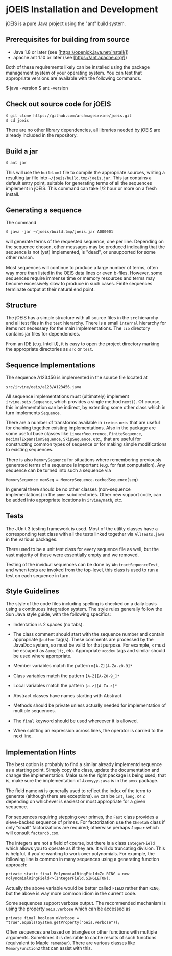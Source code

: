 jOEIS Installation and Development
==================================

jOEIS is a pure Java project using the "ant" build system.

## Prerequisites for building from source

* Java 1.8 or later (see [https://openjdk.java.net/install/])
* apache ant 1.10 or later (see [https://ant.apache.org/])

Both of these requirements likely can be installed using the package management system of your operating system. You can test that appropriate versions are available with the following commands.

   $ java -version
   $ ant -version

## Check out source code for jOEIS

    $ git clone https://github.com/archmageirvine/joeis.git
    $ cd joeis

There are no other library dependencies, all libraries needed by jOEIS are already included in the repository.

## Build a jar

    $ ant jar

This will use the `build.xml` file to compile the appropriate sources, writing a resulting jar file into `~/joeis/build.tmp/joeis.jar`.  This jar contains a default entry point, suitable for generating terms of all the sequences implement in jOEIS.  This command can take 1/2 hour or more on a fresh install.

## Generating a sequence

The command

    $ java -jar ~/joeis/build.tmp/joeis.jar A000001

will generate terms of the requested sequence, one per line.  Depending on the sequence chosen, other messages may be produced indicating that the sequence is not (yet) implemented, is "dead", or unsupported for some other reason.

Most sequences will continue to produce a large number of terms, often way more than listed in the OEIS data lines or even b-files. However, some sequences require immense time or memory resources and terms may become excessively slow to produce in such cases. Finite sequences terminate output at their natural end point.

## Structure

The jOEIS has a simple structure with all source files in the `src` hierarchy and all test files in the `test` hierarchy. There is a small `internal` hierarchy for items not necessary for the main implementations. The `lib` directory contains jar files for dependencies.

From an IDE (e.g. IntelliJ), it is easy to open the project directory marking the appropriate directories as `src` or `test`.

## Sequence Implementations

The sequence A123456 is implemented in the source file located at

```
src/irvine/oeis/a123/A123456.java
```

All sequence implementations must (ultimately) implement `irvine.oeis.Sequence`, which
provides a single method `next()`.  Of course, this implementation can be
indirect, by extending some other class which in turn implements `Sequence`.

There are a number of transforms available in `irvine.oeis` that are useful
for chaining together existing implementations.  Also in the package are
some useful base classes like `LinearRecurrence`, `FiniteSequence`,
`DecimalExpansionSequence`, `SkipSequence`, etc., that are useful for constructing
common types of sequence or for making simple modifications to existing sequences.

There is also `MemorySequence` for situations where remembering previously
generated terms of a sequence is important (e.g. for fast computation).  Any
sequence can be turned into such a sequence via

```
MemorySequence memSeq = MemorySequence.cachedSequence(seq)
```

In general there should be no other classes (non-sequence implementations)
in the `annn` subdirectories.  Other new support code, can be added into
appropriate locations in `irvine/math`, etc.

## Tests

The JUnit 3 testing framework is used.  Most of the utility classes have a
corresponding test class with all the tests linked together via `AllTests.java`
in the various packages.

There used to be a unit test class for every sequence file as well, but the
vast majority of these were essentially empty and we removed.

Testing of the invidual sequences can be done by `AbstractSequenceTest`,
and when tests are invoked from the top-level, this class is used to run
a test on each sequence in turn.

## Style Guidelines

The style of the code files including spelling is checked on a daily basis
using a continuous integration system.  The style rules generally follow
the Sun Java style guide, with the following specifics:

* Indentation is 2 spaces (no tabs).

* The class comment should start with the sequence number and contain
  appropriate `@author` tag(s).  These comments are processed by the
  JavaDoc system, so must be valid for that purpose.  For example, `<`
  must be escaped as `&amp;lt;`, etc.  Appropriate `<code>` tags and similar
  should be used where appropriate.

* Member variables match the pattern `m[A-Z][A-Za-z0-9]*`

* Class variables match the pattern `[A-Z][A-Z0-9_]*`

* Local variables match the pattern `[a-z][A-Za-z]*`

* Abstract classes have names starting with Abstract.

* Methods should be private unless actually needed for implementation of
  multiple sequences.

* The `final` keyword should be used whereever it is allowed.

* When splitting an expression across lines, the operator is carried to
  the next line.

## Implementation Hints

The best option is probably to find a similar already implementd sequence
as a starting point.  Simply copy the class, update the documentation
and change the implementation.  Make sure the right package is being used;
that is, make sure the implementation of `Axxxyyy.java` is in the `axxx`
package.

The field name `mN` is generally used to reflect the index of the term
to generate (although there are exceptions).  `mN` can be `int`, `long`,
or `Z` depending on whichever is easiest or most appropriate for a given
sequence.

For sequences requiring stepping over primes, the `Fast` class provides a
sieve-backed sequence of primes.  For factorization use the `Cheetah` class
if only "small" factorizations are required; otherwise perhaps `Jaguar`
which will consult `factordb.com`.

The integers are not a field of course, but there is a class `IntegerField`
which allows you to operate as if they are.  It will do truncating division.
This is helpful, if you're wanting to work over polynomials.  For example,
the following line is common in many sequences using a generating function
approach:

```
private static final PolynomialRingField<Z> RING = new PolynomialRingField<>(IntegerField.SINGLETON);
```

Actually the above variable would be better called `FIELD` rather than `RING`, but
the above is way more common idiom in the current code.

Some sequences support verbose output.  The recommended mechanism is using the
property `oeis.verbose` which can be accessed as

```
private final boolean mVerbose = "true".equals(System.getProperty("oeis.verbose"));
```

Often sequences are based on triangles or other functions with multiple arguments.
Sometimes it is desirable to cache results of such functions (equivalent to Maple
`remember`).  There are various classes like `MemoryFunction2` that can assist
with this.


